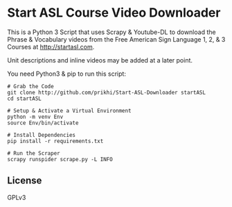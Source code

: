 # Start ASL Course Video Downloader

This is a Python 3 Script that uses Scrapy & Youtube-DL to download the Phrase
& Vocabulary videos from the Free American Sign Language 1, 2, & 3 Courses at
http://startasl.com.

Unit descriptions and inline videos may be added at a later point.

You need Python3 & pip to run this script:

```
# Grab the Code
git clone http://github.com/prikhi/Start-ASL-Downloader startASL
cd startASL

# Setup & Activate a Virtual Environment
python -m venv Env
source Env/bin/activate

# Install Dependencies
pip install -r requirements.txt

# Run the Scraper
scrapy runspider scrape.py -L INFO
```


## License

GPLv3
